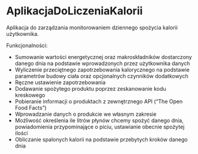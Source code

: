 # AplikacjaDoLiczeniaKalorii
Aplikacja do zarządzania monitorowaniem dziennego spożycia kalorii użytkownika.   

Funkcjonalności:

  - Sumowanie wartości energetycznej oraz makroskładników dostarczony danego dnia na podstawie wprowadzonych przez użytkownika danych
  - Wyliczenie przeciętnego zapotrzebowania kalorycznego na podstawie parametrów budowy ciała oraz opcjonalnych czynników dodatkowych
  - Ręczne ustawienie zapotrzebowania
  - Dodawanie spożytego produktu poprzez zeskanowanie kodu kreskowego
  - Pobieranie informacji o produktach z zewnętrznego API (“The Open Food Facts”) 
  - Wprowadzanie danych o produkcie we własnym zakresie
  - Możliwość określenia ile litrów płynów chcemy spożyć danego dnia, powiadomienia przypominające o piciu, ustawianie obecnie spożytej ilości
  - Obliczanie spalonych kalorii na podstawie przebytych kroków danego dnia
